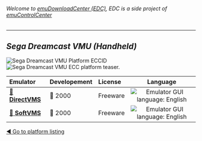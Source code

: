 ###### Welcome to [emuDownloadCenter (EDC)](https://github.com/PhoenixInteractiveNL/emuDownloadCenter/wiki/), EDC is a side project of [emuControlCenter](https://github.com/PhoenixInteractiveNL/emuControlCenter/wiki/)
***
## _Sega Dreamcast VMU (Handheld)_
![](https://raw.githubusercontent.com/wiki/PhoenixInteractiveNL/emuDownloadCenter/images_platform/ecc_dcvmu_cell.png "Sega Dreamcast VMU Platform ECCID")
![](https://raw.githubusercontent.com/wiki/PhoenixInteractiveNL/emuDownloadCenter/images_platform/ecc_dcvmu_teaser.png "Sega Dreamcast VMU ECC platform teaser.")

| Emulator | Developement | License | Language |
|:---------|:-------------|:--------|:--------:|
| [:file_folder: **DirectVMS**](https://github.com/PhoenixInteractiveNL/emuDownloadCenter/wiki/Emulator-directvms#menu) | :red_circle: 2000 | Freeware | ![](https://raw.githubusercontent.com/wiki/PhoenixInteractiveNL/emuDownloadCenter/images_flags/icon_flag_EN_24.png "Emulator GUI language: English") |
| [:file_folder: **SoftVMS**](https://github.com/PhoenixInteractiveNL/emuDownloadCenter/wiki/Emulator-softvms#menu) | :red_circle: 2000 | Freeware | ![](https://raw.githubusercontent.com/wiki/PhoenixInteractiveNL/emuDownloadCenter/images_flags/icon_flag_EN_24.png "Emulator GUI language: English") |

[:arrow_backward: Go to platform listing](https://github.com/PhoenixInteractiveNL/emuDownloadCenter/wiki/EDC-Platform-List)
